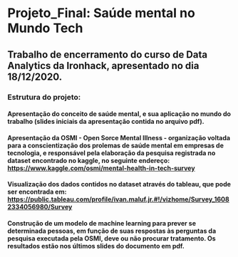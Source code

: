 # Projeto_Final: Saúde mental no Mundo Tech
## Trabalho de encerramento do curso de Data Analytics da Ironhack, apresentado no dia 18/12/2020.
### Estrutura do projeto:
#### Apresentação do conceito de saúde mental, e sua aplicação no mundo do trabalho (slides iniciais da apresentação contida no arquivo pdf).
#### Apresentação da OSMI - Open Sorce Mental Illness  - organização voltada para a conscientização dos prolemas de saúde mental em empresas de tecnologia, e responsável pela elaboração da pesquisa registrada no dataset encontrado no kaggle, no seguinte endereço: https://www.kaggle.com/osmi/mental-health-in-tech-survey
#### Visualização dos dados contidos no dataset através do tableau, que pode ser encontrada em: https://public.tableau.com/profile/ivan.maluf.jr.#!/vizhome/Survey_16082334056980/Survey
#### Construção de um modelo de machine learning para prever se determinada pessoas, em função de suas respostas às perguntas da pesquisa executada pela OSMI, deve ou não procurar tratamento. Os resultados estão nos últimos slides do documento em pdf.
